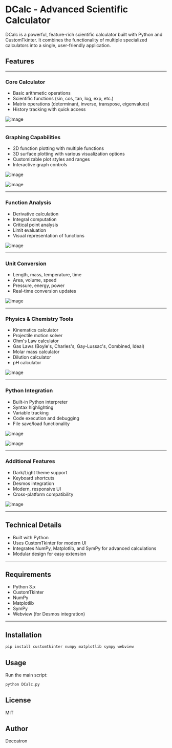 # DCalc - Advanced Scientific Calculator

DCalc is a powerful, feature-rich scientific calculator built with Python and CustomTkinter. It combines the functionality of multiple specialized calculators into a single, user-friendly application.

## Features

---

### Core Calculator
- Basic arithmetic operations
- Scientific functions (sin, cos, tan, log, exp, etc.)
- Matrix operations (determinant, inverse, transpose, eigenvalues)
- History tracking with quick access

![image](https://github.com/user-attachments/assets/151df487-945e-48a4-a43c-46056ee319fa)

---

### Graphing Capabilities
- 2D function plotting with multiple functions
- 3D surface plotting with various visualization options
- Customizable plot styles and ranges
- Interactive graph controls

![image](https://github.com/user-attachments/assets/fd8de3b6-58a8-4c63-b55b-abcce6f9341d)

![image](https://github.com/user-attachments/assets/4514c5c8-298d-4208-a41c-857d6c7c8f43)

---

### Function Analysis
- Derivative calculation
- Integral computation
- Critical point analysis
- Limit evaluation
- Visual representation of functions

![image](https://github.com/user-attachments/assets/ae7e45f7-07d8-45af-bcdb-97b6955efbc2)

---

### Unit Conversion
- Length, mass, temperature, time
- Area, volume, speed
- Pressure, energy, power
- Real-time conversion updates

![image](https://github.com/user-attachments/assets/8367adb5-e5bc-4447-873e-13476f09aabe)

---

### Physics & Chemistry Tools
- Kinematics calculator
- Projectile motion solver
- Ohm's Law calculator
- Gas Laws (Boyle's, Charles's, Gay-Lussac's, Combined, Ideal)
- Molar mass calculator
- Dilution calculator
- pH calculator

![image](https://github.com/user-attachments/assets/7d988cae-21da-4f57-a821-93c75f77a0ee)

---

### Python Integration
- Built-in Python interpreter
- Syntax highlighting
- Variable tracking
- Code execution and debugging
- File save/load functionality

![image](https://github.com/user-attachments/assets/c7c6dcd4-bdd0-4ad0-a861-3d43e0a7a65d)

![image](https://github.com/user-attachments/assets/5e3439d8-ae66-4251-8093-d8e4f1b1da44)

---

### Additional Features
- Dark/Light theme support
- Keyboard shortcuts
- Desmos integration
- Modern, responsive UI
- Cross-platform compatibility

![image](https://github.com/user-attachments/assets/155e70b5-9f2a-4fbd-bf8f-727986713f1e)

---

## Technical Details
- Built with Python
- Uses CustomTkinter for modern UI
- Integrates NumPy, Matplotlib, and SymPy for advanced calculations
- Modular design for easy extension

---

## Requirements
- Python 3.x
- CustomTkinter
- NumPy
- Matplotlib
- SymPy
- Webview (for Desmos integration)

---

## Installation
```bash
pip install customtkinter numpy matplotlib sympy webview
```

## Usage
Run the main script:
```bash
python DCalc.py
```

## License
MIT

## Author
Deccatron
